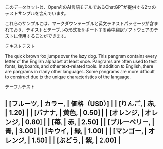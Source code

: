 このデータセットは、OpenAIのAI言語モデルであるChatGPTが提供する2つのテストサンプルを含んでいます。

これらのサンプルには、マークダウンテーブルと英文テキストパッセージが含まれており、テキストとテーブルの形式をサポートする英中翻訳ソフトウェアのテストに使用することができます。

テキストテスト

The quick brown fox jumps over the lazy dog. This pangram contains every letter of the English alphabet at least once. Pangrams are often used to test fonts, keyboards, and other text-related tools. In addition to English, there are pangrams in many other languages. Some pangrams are more difficult to construct due to the unique characteristics of the language.

テーブルテスト

| [フルーツ, | カラー, | 価格（USD）] |
| [りんご, | 赤, | 1.20] |
| [バナナ, | 黄色, | 0.50] |
| [オレンジ, | オレンジ, | 0.80] |
| [苺, | 赤, | 2.50] |
| [ブルーベリー, | 青, | 3.00] |
| [キウイ, | 緑, | 1.00] |
| [マンゴー, | オレンジ, | 1.50] |
| [ぶどう, | 紫, | 2.00] |
---
